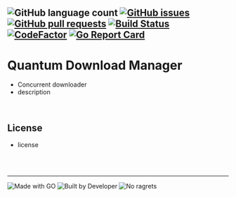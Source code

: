 ![GitHub language count](https://img.shields.io/github/languages/count/ttimt/QuantumDownloadManager?logo=go&style=flat)
[![GitHub issues](https://img.shields.io/github/issues-raw/ttimt/QuantumDownloadManager?style=flat)](https://github.com/ttimt/QuantumDownloadManager/issues?q=is%3Aopen+is%3Aissue)
[![GitHub pull requests](https://img.shields.io/github/issues-pr/ttimt/QuantumDownloadManager?style=flat)](https://github.com/ttimt/QuantumDownloadManager/pulls?q=is%3Aopen+is%3Apr)
[![Build Status](https://img.shields.io/travis/com/ttimt/QuantumDownloadManager/master?logo=travis&style=flat)](https://travis-ci.com/ttimt/QuantumDownloadManager)
[![CodeFactor](https://img.shields.io/codefactor/grade/github/ttimt/QuantumDownloadManager/master?logo=codefactor&style=for-the-flat)](https://www.codefactor.io/repository/github/ttimt/QuantumDownloadManager)
[![Go Report Card](https://goreportcard.com/badge/github.com/ttimt/QuantumDownloadManager)](https://goreportcard.com/report/github.com/ttimt/QuantumDownloadManager)
---
# Quantum Download Manager

- Concurrent downloader
- description

<br>

## License

- license


<br><br>

---

![Made with GO](https://forthebadge.com/images/badges/made-with-go.svg)
![Built by Developer](https://forthebadge.com/images/badges/built-by-developers.svg)
![No ragrets](https://forthebadge.com/images/badges/makes-people-smile.svg)
